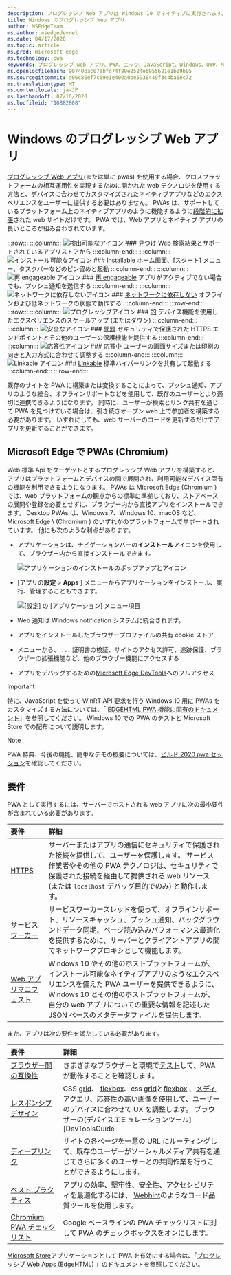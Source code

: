 ```yaml
---
description: プログレッシブ Web アプリは Windows 10 でネイティブに実行されます。  ここでは、web 開発者として知っておく必要があるものをすべて紹介します。
title: Windows のプログレッシブ Web アプリ
author: MSEdgeTeam
ms.author: msedgedevrel
ms.date: 04/17/2020
ms.topic: article
ms.prod: microsoft-edge
ms.technology: pwa
keywords: プログレッシブ web アプリ、PWA、エッジ、JavaScript、Windows、UWP、Microsoft ストア
ms.openlocfilehash: 90740bac07ebfd74f89e2524e6955621e1b09b05
ms.sourcegitcommit: a06c86ef7c69e1e400a0be5938449f3c4ba6ec72
ms.translationtype: MT
ms.contentlocale: ja-JP
ms.lasthandoff: 07/16/2020
ms.locfileid: "10882808"
---
```

# Windows のプログレッシブ Web アプリ  

[プログレッシブ Web アプリ][MDNApps](または単に pwas) を使用する場合、クロスプラットフォームの相互運用性を実現するために開かれた web テクノロジを使用する方法と、デバイスに合わせてカスタマイズされたネイティブアプリなどのエクスペリエンスをユーザーに提供する必要はありません。  PWAs は、サポートしているプラットフォーム上のネイティブアプリのように機能するように[段階的に拡張][AListApartUnderstandingProgressiveEnhancement]された web サイトだけです。  PWA では、Web アプリとネイティブ アプリの良いところが組み合わされています。  

:::row:::
    :::column:::
        ![検出可能なアイコン][ImageISearch]
        ### [見つけ][MDNPwaAdvantagesDiscoverable]
        Web 検索結果とサポートされているアプリストアから
    :::column-end:::
    :::column:::
        ![インストール可能なアイコン][ImageIPackage]
        ### [Installable][MDNPwaAdvantagesInstallable]
        ホーム画面、[スタート] メニュー、タスクバーなどのピン留めと起動
    :::column-end:::
    :::column:::
        ![再 engageable アイコン][ImageIPushNotification]
        ### [再 engageable][MDNPwaAdvantagesReEngageable]
        アプリがアクティブでない場合でも、プッシュ通知を送信する
    :::column-end:::
    :::column:::
        ![ネットワークに依存しないアイコン][ImageIOffline]
        ### [ネットワークに依存しない][MDNPwaAdvantagesNetworkIndependent]
        オフラインおよび低ネットワークの状態で動作する
    :::column-end:::
:::row-end:::
:::row:::
    :::column:::
        ![プログレッシブアイコン][ImageIProgressive]
        ### [的][MDNPwaAdvantagesProgressive]
        デバイス機能を使用したエクスペリエンスのスケールアップ (またはダウン)
    :::column-end:::
    :::column:::
        ![安全なアイコン][ImageISecurity]
        ### [問題][MDNPwaAdvantagesSafe]
        セキュリティで保護された HTTPS エンドポイントとその他のユーザーの保護機能を提供する
    :::column-end:::
    :::column:::
        ![応答性アイコン][ImageIResponsive]
        ### [応答中][MDNPwaAdvantagesResponsive]
        ユーザーの画面サイズまたは印刷の向きと入力方式に合わせて調整する
    :::column-end:::
    :::column:::
        ![Linkable アイコン][ImageILink]
        ### [Linkable][MDNPwaAdvantagesLinkable]
        標準ハイパーリンクを共有して起動する
    :::column-end:::
:::row-end:::

既存のサイトを PWA に構築または変換することによって、プッシュ通知、アプリのような統合、オフラインサポートなどを使用して、既存のユーザーとより適切に連携できるようになります。  同時に、ユーザーが検索とリンク共有を通じて PWA を見つけている場合は、引き続きオープン web 上で参加者を構築する必要があります。  いずれにしても、web サーバーのコードを更新するだけでアプリを更新することができます。  

## Microsoft Edge で PWAs (Chromium)  

Web 標準 Api をターゲットとするプログレッシブ Web アプリを構築すると、アプリはプラットフォームとデバイスの間で展開され、利用可能なデバイス固有の機能を利用できるようになります。  PWAs は Microsoft Edge (Chromium \) では、web プラットフォームの観点からの標準に準拠しており、ストアベースの展開や登録を必要とせずに、ブラウザー内から直接アプリをインストールできます。  Desktop PWAs は、Windows 7、Windows 10、macOS など、Microsoft Edge \ (Chromium \) のいずれかのプラットフォームでサポートされています。  他にも次のような利点があります。  

*   アプリケーションは、ナビゲーションバーの**インストール**アイコンを使用して、ブラウザー内から直接インストールできます。  
    
    ![アプリケーションのインストールのポップアップとアイコン][ImageInstallPwa]  
    
*   [アプリの**設定**  >  **Apps** ] メニューからアプリケーションをインストール、実行、管理することもできます。  
    
    ![[設定] の [アプリケーション] メニュー項目][ImageAppMenus]  

*   Web 通知は Windows notification システムに統合されます。
*   アプリをインストールしたブラウザープロファイルの共有 cookie ストア
*   メニューから、 `...` 証明書の検証、サイトのアクセス許可、追跡保護、ブラウザーの拡張機能など、他のブラウザー機能にアクセスする
*   アプリをデバッグするための[Microsoft Edge DevTools][DevtoolsProgressiveWebApps]へのフルアクセス  

> [!IMPORTANT]
> 特に、JavaScript を使って WinRT API 要求を行う Windows 10 用に PWAs をカスタマイズする方法については、「 [EDGEHTML PWA 機能に固有のドキュメント][PwaEdgehtmlIndex]」を参照してください。  Windows 10 での PWA のテストと Microsoft Store での配布について説明します。  

> [!NOTE]
> PWA 特典、今後の機能、簡単なデモの概要については、[ビルド 2020 pwa セッション][BuildVideo]を確認してください。 

## 要件  

PWA として実行するには、サーバーでホストされる web アプリに次の最小要件が含まれている必要があります。  

| 要件 | 詳細 | 
|:--- |:--- |  
| [HTTPS][WikiHttps] | サーバーまたはアプリの通信にセキュリティで保護された接続を提供して、ユーザーを保護します。  サービス作業者やその他の PWA テクノロジは、セキュリティで保護された接続を経由して提供される web リソース (または `localhost` デバッグ目的でのみ) と動作します。  |  
| [サービス ワーカー][MDNServiceWorkerApi] | サービスワーカースレッドを使って、オフラインサポート、リソースキャッシュ、プッシュ通知、バックグラウンドデータ同期、ページ読み込みパフォーマンス最適化を提供するために、サーバーとクライアントアプリの間でネットワークプロキシとして機能します。  |  
| [Web アプリマニフェスト][MDNWebAppManifest] | Windows 10 やその他のホストプラットフォームが、インストール可能なネイティブアプリのようなエクスペリエンスを備えた PWA ユーザーを提供できるように、Windows 10 とその他のホストプラットフォームが、自分の web アプリについての重要な情報を記述した JSON ベースのメタデータファイルを提供します。  |  

また、アプリは次の要件を満たしている必要があります。  

| 要件 | 詳細 | 
|:--- |:--- |  
| [ブラウザー間の互換性][MDNCrossBrowserTesting] | さまざまなブラウザーと環境で[テスト][MicrosoftDeveloperEdgeToolsRemote]して、PWA が動作することを確認します。  |  
| [レスポンシブ デザイン][WikiResponsiveWebDesign] | CSS [grid][MDNCssGridLayout]、 [flexbox][MDNCssFlexibleBoxLayout]、css [grid][MDNCssGridLayout]と[flexbox][MDNCssFlexibleBoxLayout] 、[メディアクエリ][MDNMediaQueries]、[応答性][MDNResponsiveImages]の高い画像を使用して、ユーザーのデバイスに合わせて UX を調整します。  ブラウザーの[デバイスエミュレーションツール][DevToolsGuide|::ref1::|]を使ってローカルでテストするか、[リモートデバッグセッション][DevToolsProtocolClientsEdgeDevToolsPreview]をセットアップしてターゲットデバイスで直接テストします。  |  
| [ディープリンク][WikiDeepLinking] | サイトの各ページを一意の URL にルーティングして、既存のユーザーがソーシャルメディア共有を通じてさらに多くのユーザーとの共同作業を行うことができるようにします。  |  
| [ベスト プラクティス][Webhint] | アプリの効率、堅牢性、安全性、アクセシビリティを最適化するには、 [Webhint][Webhint]のようなコード品質ツールを使用します。  |  
| [Chromium PWA チェックリスト][WebDevGoodPwaChecklist] | Google ベースラインの PWA チェックリストに対して PWA のチェックボックスをオンにします。  |  

[Microsoft Store][MicrosoftDeveloperStore]アプリケーションとして PWA を有効にする場合は、「[プログレッシブ Web Apps (EdgeHTML)][PwaEdgehtmlMicrosoftStore] 」のドキュメントを参照してください。  
  

<!-- image links -->  

[ImageISearch]: media/i_search.png  
[ImageIPackage]: media/i_package.png  
[ImageIPushNotification]: media/i_push-notification.png  
[ImageIOffline]: media/i_offline.png  
[ImageIProgressive]: media/i_progressive.png  
[ImageISecurity]: media/i_security.png  
[ImageIResponsive]: media/i_responsive.png  
[ImageILink]: media/i_link.png  

[ImageInstallPwa]: ./media/Install_PWA.png  
[ImageAppMenus]: ./media/App_menus.png  

<!-- links -->  

[DevToolsProtocolClientsEdgeDevToolsPreview]: ../devtools-protocol/0.1/clients.md#microsoft-edge-devtools-preview "Microsoft Edge の DevTools プレビュー - DevTools プロトコル クライアント"  
[DevToolsGuideEmulation]: ../devtools-guide/emulation.md "エミュレーション"  
[DevtoolsProgressiveWebApps]: ../devtools-guide-chromium/progressive-web-apps.md "プログレッシブ Web アプリをデバッグする"  
[DevGuideWhatsNewEdgeHtml17]: ../dev-guide/whats-new/edgehtml-17.md "EdgeHTML 17 の新機能"  
[DevGuideWhatsNewEdgeHtml14]: ../dev-guide/whats-new/edgehtml-14.md "EdgeHTML 14 の新機能"  
[PwaEdgehtmlIndex]: ../progressive-web-apps-edgehtml/index.md "Windows のプログレッシブ Web アプリ (EdgeHTML)"  
[PwaEdgehtmlMicrosoftStore]: ../progressive-web-apps-edgehtml/microsoft-store.md "Microsoft Store のプログレッシブ Web アプリ"
<!--PwaEdgehtmlMicrosoftStoreCriteriaAutomaticSubmission]: ../progressive-web-apps-edgehtml/microsoft-store.md#criteria-for-automatic-submission "Criteria for automatic submission - Progressive Web Apps in the Microsoft Store"  -->  

[WindowsUWPControlsPatternTilesNotificationsWns]: /windows/uwp/controls-and-patterns/tiles-and-notifications-windows-push-notification-services--wns--overview.md "Windows プッシュ通知サービス \ (WNS \) の概要"  
[WindowsUWPDesignDevicesDesigningTv]: /windows/uwp/design/devices/designing-for-tv.md "Xbox およびテレビ向け設計"  
[WindowsUWPDesignDevicesIndex]: /windows/uwp/design/devices/index.md "UWP デバイスの UI に関する考慮事項"  
[WindowsUWPGetStartedGuide]: /windows/uwp/get-started/universal-application-platform-guide.md "ユニバーサル Windows プラットフォーム (UWP) アプリとは何ですか?"  
[WindowsUWPLaunchResumeBackgroundTasks]: /windows/uwp/launch-resume/support-your-app-with-background-tasks.md "バックグラウンドタスクによるアプリのサポート"  
[WindowsUWPPublishIndex]: /windows/uwp/publish/index.md "Windows アプリとゲームを公開する"  
[WindowsUWPPublishDeveloperAccount]: /windows/uwp/publish/opening-a-developer-account.md "開発者アカウントを開く"  

[WindowsBlogsWelcomingPWAsEdgeWindows]: https://blogs.windows.com/msedgedev/2018/02/06/welcoming-progressive-web-apps-edge-windows-10/#56z7mJwKsykfbR4I.97 "Microsoft Edge および Windows 10 へのプログレッシブ Web アプリの歓迎-Windows ブログ"  
[MicrosoftDeveloperEdgePlatformStatusBackgroundSync]: https://developer.microsoft.com/microsoft-edge/platform/status/backgroundsyncapi "バックグラウンド同期 API-Microsoft Edge プラットフォームの状態"  
[MicrosoftDeveloperEdgePlatformStatusWebApplicationManifest]: https://developer.microsoft.com/microsoft-edge/platform/status/webapplicationmanifest "Web アプリケーションマニフェスト-Microsoft Edge プラットフォームの状態"  
[MicrosoftDeveloperEdgeToolsRemote]: https://developer.microsoft.com/microsoft-edge/tools/remote "即座のテスト"  
[MicrosoftDeveloperWindowsMixedReality]: https://developer.microsoft.com/windows/mixed-reality "開発者向けの Mixed Reality"  
[MicrosoftDeveloperWindowsSurfaceHub]: https://developer.microsoft.com/windows/surfacehub "Microsoft Surface Hub"  
[MicrosoftDeveloperStore]: https://developer.microsoft.com/store "Microsoft Developer Store"  
[MicrosoftEdge]: https://www.microsoft.com/edge "新しい Microsoft Edge ブラウザーをダウンロードする"  
[MicrosoftSupportWindowsFocusAssist]: https://support.microsoft.com/help/4026996/windows-10-turn-focus-assist-on-or-off "Windows 10 でフォーカスアシストのオンとオフを切り替える"  
[MicrosoftSupportWindowsNotificationSettings]: https://support.microsoft.com/help/4028678/windows-10-change-notification-settings "Windows 10 の通知設定を変更する"  

[AListApartUnderstandingProgressiveEnhancement]: https://alistapart.com/article/understandingprogressiveenhancement "プログレッシブエンハンスメントについて-リストとの分離"  

[MDNApps]: https://developer.mozilla.org/Apps/Progressive "アプリ |MDN"  
[MDNCache]: https://developer.mozilla.org/docs/Web/API/Cache "キャッシュ |MDN"  
[MDNCrossBrowserTesting]: https://developer.mozilla.org/docs/Learn/Tools_and_testing/Cross_browser_testing "クロスブラウザーテスト |MDN"  
[MDNCssFlexibleBoxLayout]: https://developer.mozilla.org/docs/Web/CSS/CSS_Flexible_Box_Layout "CSS の柔軟なボックスレイアウト |MDN"  
[MDNCssGridLayout]: https://developer.mozilla.org/docs/Web/CSS/CSS_Grid_Layout "CSS グリッドレイアウト |MDN"  
[MDNFetchApi]: https://developer.mozilla.org/docs/Web/API/Fetch_API "取得 API |MDN"  
[MDNMediaQueries]: https://developer.mozilla.org/docs/Web/CSS/Media_Queries "メディアクエリ |MDN"  
[MDNNotificationsApi]: https://developer.mozilla.org/docs/Web/API/Notifications_API "通知 API |MDN"  
[MDNPushApi]: https://developer.mozilla.org/docs/Web/API/Push_API "プッシュ API |MDN"  
[MDNPwaAdvantagesDiscoverable]: https://developer.mozilla.org/docs/Web/Apps/Progressive/Advantages#Discoverable "見つけやすい web アプリの利点"  
[MDNPwaAdvantagesInstallable]: https://developer.mozilla.org/docs/Web/Apps/Progressive/Advantages#Installable "インストール可能なプログレッシブ web アプリの利点"  
[MDNPwaAdvantagesLinkable]: https://developer.mozilla.org/Apps/Progressive/Advantages#Linkable "Linkable プログレッシブ web アプリの利点"  
[MDNPwaAdvantagesNetworkIndependent]: https://developer.mozilla.org/docs/Web/Apps/Progressive/Advantages#Network_independent "ネットワークに依存しないプログレッシブ web アプリの利点"  
[MDNPwaAdvantagesProgressive]: https://developer.mozilla.org/docs/Web/Apps/Progressive/Advantages#Progressive "プログレッシブプログレッシブ web アプリの利点"  
[MDNPwaAdvantagesReEngageable]: https://developer.mozilla.org/docs/Web/Apps/Progressive/Advantages#Re-engageable "Engageable-プログレッシブ web アプリの利点"  
[MDNPwaAdvantagesResponsive]: https://developer.mozilla.org/Apps/Progressive/Advantages#Responsive "応答性の高いプログレッシブ web アプリの利点"  
[MDNPwaAdvantagesSafe]: https://developer.mozilla.org/docs/Web/Apps/Progressive/Advantages#Safe "安全なプログレッシブ web アプリの利点"  
[MDNResponsiveImages]: https://developer.mozilla.org/docs/Learn/HTML/Multimedia_and_embedding/Responsive_images "応答性の高い画像 |MDN"  
[MDNServiceWorkerApi]: https://developer.mozilla.org/docs/Web/API/Service_Worker_API "Service Worker API |MDN"  
[MDNSyncManager]: https://developer.mozilla.org/docs/Web/API/SyncManager "SyncManager |MDN"  
[MDNWebAppManifest]: https://developer.mozilla.org/docs/Web/Manifest "Web アプリマニフェスト |MDN"  

[BuildVideo]: https://www.youtube.com/watch?v=y4p_QHZtMKM "PWA ビデオ"

[PWABuilder]: https://www.pwabuilder.com "PWABuilder"  

[WebDevGoodPwaChecklist]: https://web.dev/pwa-checklist "優れたプログレッシブ Web アプリはどのようになりますか? |web.xml"  

[Webhint]: https://webhint.io "web ヒント"  

[WikiDeepLinking]: https://en.wikipedia.org/wiki/Deep_linking "ディープリンク-Wikipedia"  
[WikiHttps]: https://en.wikipedia.org/wiki/HTTPS "HTTPS-Wikipedia"  
[WikiResponsiveWebDesign]: https://en.wikipedia.org/wiki/Responsive_web_design "応答性の高い web デザイン-Wikipedia"  
